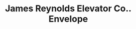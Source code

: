 ---
doi: 10.7916/D87M1M07
date_other: '1894'
date_other_textual: '1894'
form: printed ephemera
genre:
- Envelopes
name:
- James Reynolds Elevator Co.
object_in_context_url: https://biggert.cul.columbia.edu/items/view/ave_biggert_01183
subject_hierarchical_geographic:
- Poughkeepsie, New York, United States
subject_name:
- James Reynolds Elevator Co.
title: James Reynolds Elevator Co.. Envelope
sort_title: James Reynolds Elevator Co.. Envelope
call_number: ave_biggert_01183
coordinates:
- 41.70,-73.93
pid: ave_biggert_01183
identifiers: ave_biggert_01183
canvas_id: ldpd:396446
permalink: "/items/ave_biggert_01183/"
layout: iiif-image-page
---